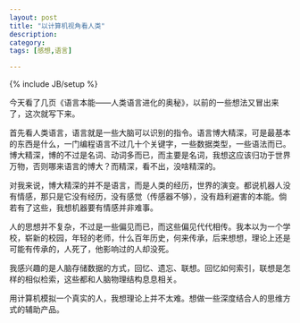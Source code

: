 ```yaml
---
layout: post
title: "以计算机视角看人类"
description: 
category: 
tags: [感想,语言]

---
```

{% include JB/setup %}

今天看了几页《语言本能——人类语言进化的奥秘》，以前的一些想法又冒出来了，这次就写下来。


首先看人类语言，语言就是一些大脑可以识别的指令。语言博大精深，可是最基本的东西是什么，一门编程语言不过几十个关键字，一些数据类型，一些语法而已。博大精深，博的不过是名词、动词多而已，而主要是名词，我想这应该归功于世界万物，否则哪来语言的博大？而精深，看不出，没啥精深的。


对我来说，博大精深的并不是语言，而是人类的经历，世界的演变。都说机器人没有情感，那只是它没有经历，没有感觉（传感器不够），没有趋利避害的本能。倘若有了这些，我想机器要有情感并非难事。


人的思想并不复杂，不过是一些偏见而已，而这些偏见代代相传。我本以为一个学校，崭新的校园，年轻的老师，什么百年历史，何来传承，后来想想，理论上还是可能有传承的，人死了，他影响过的人却没死。


我感兴趣的是人脑存储数据的方式，回忆、遗忘、联想。回忆如何索引，联想是怎样的相似检索，这些都和人脑物理结构息息相关。


用计算机模拟一个真实的人，我想理论上并不太难。想做一些深度结合人的思维方式的辅助产品。